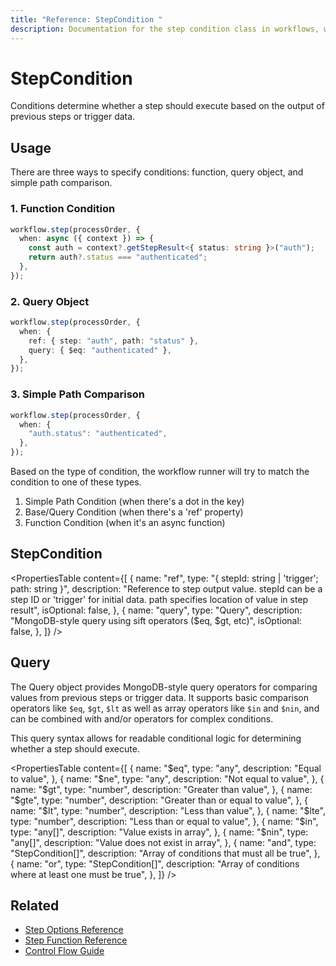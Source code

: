 ```yaml
---
title: "Reference: StepCondition "
description: Documentation for the step condition class in workflows, which determines whether a step should execute based on the output of previous steps or trigger data.
---
```


# StepCondition

Conditions determine whether a step should execute based on the output of previous steps or trigger data.

## Usage

There are three ways to specify conditions: function, query object, and simple path comparison.

### 1. Function Condition

```typescript copy showLineNumbers
workflow.step(processOrder, {
  when: async ({ context }) => {
    const auth = context?.getStepResult<{ status: string }>("auth");
    return auth?.status === "authenticated";
  },
});
```

### 2. Query Object

```typescript copy showLineNumbers
workflow.step(processOrder, {
  when: {
    ref: { step: "auth", path: "status" },
    query: { $eq: "authenticated" },
  },
});
```

### 3. Simple Path Comparison

```typescript copy showLineNumbers
workflow.step(processOrder, {
  when: {
    "auth.status": "authenticated",
  },
});
```

Based on the type of condition, the workflow runner will try to match the condition to one of these types.

1. Simple Path Condition (when there's a dot in the key)
2. Base/Query Condition (when there's a 'ref' property)
3. Function Condition (when it's an async function)

## StepCondition

<PropertiesTable
  content={[
    {
      name: "ref",
      type: "{ stepId: string | 'trigger'; path: string }",
      description:
        "Reference to step output value. stepId can be a step ID or 'trigger' for initial data. path specifies location of value in step result",
      isOptional: false,
    },
    {
      name: "query",
      type: "Query<any>",
      description: "MongoDB-style query using sift operators ($eq, $gt, etc)",
      isOptional: false,
    },
  ]}
/>

## Query

The Query object provides MongoDB-style query operators for comparing values from previous steps or trigger data. It supports basic comparison operators like `$eq`, `$gt`, `$lt` as well as array operators like `$in` and `$nin`, and can be combined with and/or operators for complex conditions.

This query syntax allows for readable conditional logic for determining whether a step should execute.

<PropertiesTable
  content={[
    {
      name: "$eq",
      type: "any",
      description: "Equal to value",
    },
    {
      name: "$ne",
      type: "any",
      description: "Not equal to value",
    },
    {
      name: "$gt",
      type: "number",
      description: "Greater than value",
    },
    {
      name: "$gte",
      type: "number",
      description: "Greater than or equal to value",
    },
    {
      name: "$lt",
      type: "number",
      description: "Less than value",
    },
    {
      name: "$lte",
      type: "number",
      description: "Less than or equal to value",
    },
    {
      name: "$in",
      type: "any[]",
      description: "Value exists in array",
    },
    {
      name: "$nin",
      type: "any[]",
      description: "Value does not exist in array",
    },
    {
      name: "and",
      type: "StepCondition[]",
      description: "Array of conditions that must all be true",
    },
    {
      name: "or",
      type: "StepCondition[]",
      description: "Array of conditions where at least one must be true",
    },
  ]}
/>

## Related

- [Step Options Reference](./step-options.md)
- [Step Function Reference](./step-function.md)
- [Control Flow Guide](../../docs/workflows-legacy/control-flow.md)
